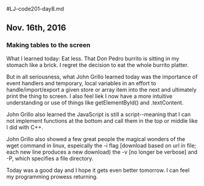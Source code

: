 #LJ-code201-day8.md
## Nov. 16th, 2016
### Making tables to the screen

What I learned today: Eat less. That Don Pedro burrito is sitting in my stomach like a brick. I regret the decision to eat the whole burrito platter.

But in all seriousness, what John Grillo learned today was the importance of event handlers and temporary, local variables in an effort to handle/import/export a given store or array item into the next and ultimately print the thing to screen. I also feel liek I now have a more intuitive understanding or use of things like getElementById() and .textContent.

John Grillo also learned the JavaScript is still a script--meaning that I can not implement functions at the bottom and call them in the top or middle like I did with C++. 

John Grillo also showed a few great people the magical wonders of the wget command in linux, espeically the -i flag [download based on url in file; each new line produces a new download) the -v [no longer be verbose] and -P, which specifies a file directory.

Today was a good day and I hope it gets even better tomorrow. I can feel my programming prowess returning.
